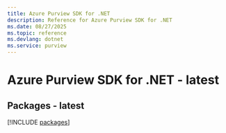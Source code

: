 ```yaml
---
title: Azure Purview SDK for .NET
description: Reference for Azure Purview SDK for .NET
ms.date: 08/27/2025
ms.topic: reference
ms.devlang: dotnet
ms.service: purview
---
```

# Azure Purview SDK for .NET - latest
## Packages - latest
[!INCLUDE [packages](purview-index.md)]